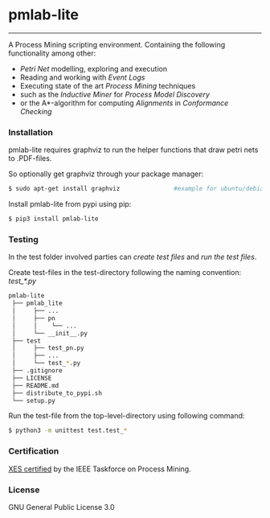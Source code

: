 # pmlab-lite
---

A Process Mining scripting environment.
Containing the following functionality among other:
* _Petri Net_ modelling, exploring and execution
* Reading and working with _Event Logs_
* Executing state of the art _Process Mining_ techniques
* such as the _Inductive Miner_ for _Process Model Discovery_
* or the A*-algorithm for computing _Alignments_ in _Conformance Checking_


### Installation
pmlab-lite requires graphviz to run the helper functions that draw petri nets to .PDF-files.

So optionally get graphviz through your package manager:
```sh
$ sudo apt-get install graphviz               #example for ubuntu/debian systems
```
Install pmlab-lite from pypi using pip:
```sh
$ pip3 install pmlab-lite
```

### Testing
In the test folder involved parties can _create test files_ and _run the test files_.

Create test-files in the test-directory following the naming convention: *test_\*.py*
```sh
pmlab-lite
 ├── pmlab_lite
 │     ├── ...
 │     ├── pn
 │     │    └── ...
 │     └── __init__.py
 ├── test
 │     ├── test_pn.py
 │     ├── ...
 │     └── test_*.py
 ├── .gitignore
 ├── LICENSE
 ├── README.md
 ├── distribute_to_pypi.sh
 └── setup.py    
```

Run the test-file from the top-level-directory using following command:
``` sh
$ python3 -m unittest test.test_*
```
### Certification
[XES certified](https://www.tf-pm.org/news/pmlab-lite-0-4-5-has-been-xes-certified) by the IEEE Taskforce on Process Mining.

### License
GNU General Public License 3.0

